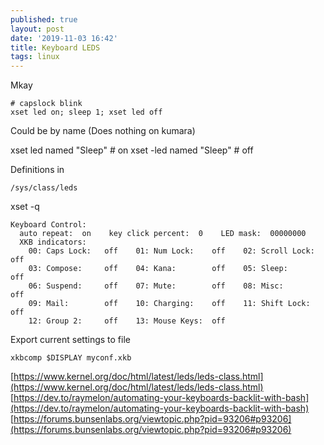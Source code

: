 ```yaml
---
published: true
layout: post
date: '2019-11-03 16:42'
title: Keyboard LEDS
tags: linux 
---
```

Mkay

    # capslock blink
    xset led on; sleep 1; xset led off
    
Could be by name (Does nothing on kumara)

xset led named "Sleep"  # on
xset -led named "Sleep" # off

Definitions in

    /sys/class/leds
    
xset -q         

    Keyboard Control:
      auto repeat:  on    key click percent:  0    LED mask:  00000000
      XKB indicators:
        00: Caps Lock:   off    01: Num Lock:    off    02: Scroll Lock: off
        03: Compose:     off    04: Kana:        off    05: Sleep:       off
        06: Suspend:     off    07: Mute:        off    08: Misc:        off
        09: Mail:        off    10: Charging:    off    11: Shift Lock:  off
        12: Group 2:     off    13: Mouse Keys:  off

Export current settings to file

    xkbcomp $DISPLAY myconf.xkb


[https://www.kernel.org/doc/html/latest/leds/leds-class.html](https://www.kernel.org/doc/html/latest/leds/leds-class.html)  
[https://dev.to/raymelon/automating-your-keyboards-backlit-with-bash](https://dev.to/raymelon/automating-your-keyboards-backlit-with-bash)  
[https://forums.bunsenlabs.org/viewtopic.php?pid=93206#p93206](https://forums.bunsenlabs.org/viewtopic.php?pid=93206#p93206)
